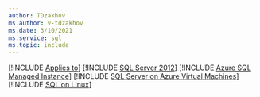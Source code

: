 ```yaml
---
author: TDzakhov
ms.author: v-tdzakhov
ms.date: 3/10/2021
ms.service: sql
ms.topic: include
---
```


[!INCLUDE [Applies to](../../includes/applies-md.md)] [!INCLUDE [SQL Server 2012](sqlserver2012-and-later.md)]  [!INCLUDE [Azure SQL Managed Instance](../../includes/applies-to-version/_asmi.md)] [!INCLUDE [SQL Server on Azure Virtual Machines](../../includes/applies-to-version/sqlserver-azvm.md)] [!INCLUDE [SQL on Linux](../../includes/applies-to-version/sql-on-linux.md)]
